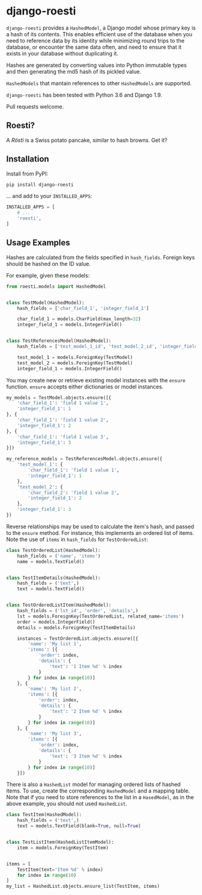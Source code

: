 # django-roesti

`django-roesti` provides a `HashedModel`, a Django model whose primary key is a
hash of its contents. This enables efficient use of the database when you need to reference data by its identity while minimizing round trips to
the database, or encounter the same data often, and need to ensure that it
exists in your database without duplicating it.

Hashes are generated by converting values into Python immutable types and then
generating the md5 hash of its pickled value.

`HashedModels` that mantain references to other `HashedModels` are supported.

`django-roesti` has been tested with Python 3.6 and Django 1.9.

Pull requests welcome.

## Roesti?

A *Rösti* is a Swiss potato pancake, similar to hash browns. Get it?

## Installation

Install from PyPI:

```bash
pip install django-roesti
```

... and add to your `INSTALLED_APPS`:

```python
INSTALLED_APPS = [
    # ...
    'roesti',
]
```

## Usage Examples

Hashes are calculated from the fields specified in `hash_fields`. Foreign keys
should be hashed on the ID value.

For example, given these models:

```python
from roesti.models import HashedModel


class TestModel(HashedModel):
    hash_fields = ['char_field_1', 'integer_field_1']

    char_field_1 = models.CharField(max_length=32)
    integer_field_1 = models.IntegerField()


class TestReferencesModel(HashedModel):
    hash_fields = ['test_model_1_id', 'test_model_2_id', 'integer_field_1']

    test_model_1 = models.ForeignKey(TestModel)
    test_model_2 = models.ForeignKey(TestModel)
    integer_field_1 = models.IntegerField()
```

You may create new or retrieve existing model instances with the `ensure`
function. `ensure` accepts either dictionaries or model instances.

```python
my_models = TestModel.objects.ensure([{
    'char_field_1': 'field 1 value 1',
    'integer_field_1': 1
}, {
    'char_field_1': 'field 1 value 2',
    'integer_field_1': 2
}, {
    'char_field_1': 'field 1 value 3',
    'integer_field_1': 3
}])

my_reference_models = TestReferencesModel.objects.ensure({
    'test_model_1': {
        'char_field_1': 'field 1 value 1',
        'integer_field_1': 1
    },
    'test_model_2': {
        'char_field_2': 'field 1 value 2',
        'integer_field_1': 2
    },
    'integer_field_1': 3
})
```

Reverse relationships may be used to calculate the item's hash, and passed to
the `ensure` method. For instance, this implements an ordered list of items.
Note the use of `items` in `hash_fields` for `TestOrderedList`:

```python
class TestOrderedList(HashedModel):
    hash_fields = ('name', 'items')
    name = models.TextField()


class TestItemDetails(HashedModel):
    hash_fields = ('text',)
    text = models.TextField()


class TestOrderedListItem(HashedModel):
    hash_fields = ('lst_id', 'order', 'details',)
    lst = models.ForeignKey(TestOrderedList, related_name='items')
    order = models.IntegerField()
    details = models.ForeignKey(TestItemDetails)

    instances = TestOrderedList.objects.ensure([{
        'name': 'My list 1',
        'items': [{
            'order': index,
            'details': {
                'text': '1 Item %d' % index
            }
        } for index in range(10)]
    }, {
        'name': 'My list 2',
        'items': [{
            'order': index,
            'details': {
                'text': '2 Item %d' % index
            }
        } for index in range(10)]
    }, {
        'name': 'My list 3',
        'items': [{
            'order': index,
            'details': {
                'text': '3 Item %d' % index
            }
        } for index in range(10)]
    }])
```

There is also a `HashedList` model for managing ordered lists of hashed items.
To use, create the corresponding `HashedModel` and a mapping table. Note that
if you need to store references to the list in a `HasedModel`, as in the above
example, you should not used `HashedList`.

```python
class TestItem(HashedModel):
    hash_fields = ('text',)
    text = models.TextField(blank=True, null=True)


class TestListItem(HashedListItemModel):
    item = models.ForeignKey(TestItem)


items = [
    TestItem(text='Item %d' % index)
    for index in range(10)
]
my_list = HashedList.objects.ensure_list(TestItem, items)
```
